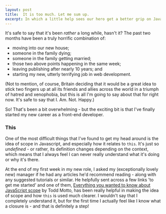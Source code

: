 ```yaml
---
layout: post
title:  It is too much. Let me sum up. 
excerpt: In which a little help sees our hero get a better grip on Javascript scope
---
```


It's safe to say that it's been _rather_ a long while, hasn't it? The past two months have been a truly horrific combination of:

* moving into our new house;
* someone in the family dying;
* someone in the family getting married;
* those two above points happening in the same week;
* leaving publishing after nearly 10 years; and
* starting my new, utterly terrifying job in web development.

(Not to mention, of course, Britain deciding that it would be a great idea to stick two fingers up at all its friends and allies across the world in a triumph of hatred and xenophobia, but this is all I'm going to say about that for right now. It's safe to say that I. Am. Not. Happy.)

So! That's been a bit overwhelming - but the exciting bit is that I've finally started my new career as a front-end developer.

### This

One of the most difficult things that I've found to get my head around is the idea of scope in Javascript, and especially how it relates to `this`. It's just so *undefined* - or rather, its definition changes depending on the context, which means that I always feel I can never really understand what it's doing or why it's there.

At the end of my first week in my new role, I asked my (exceptionally lovely new) manager if he had any articles he'd recommend reading - along with any suggested tutorials or similar. He helpfully sent across a few links 'to get me started' and one of them, [Everything you wanted to know about JavaScript scope](https://toddmotto.com/everything-you-wanted-to-know-about-javascript-scope/) by Todd Motto, has been really helpful in making the idea of scope and how `this` is used much clearer. I wouldn't say that I completely understand it, but for the first time I actually feel like I know what a closure is - and that is definitely a step!